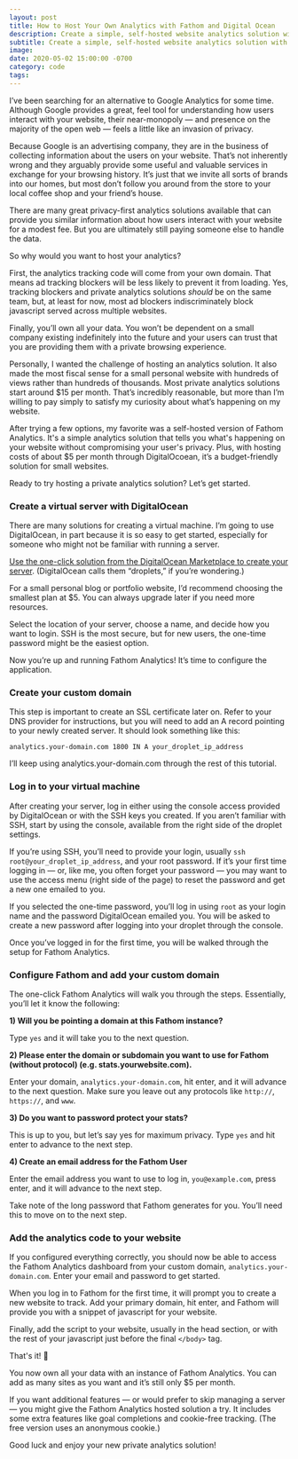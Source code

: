 ```yaml
---
layout: post
title: How to Host Your Own Analytics with Fathom and Digital Ocean
description: Create a simple, self-hosted website analytics solution with Fathom and DigitalOcean.
subtitle: Create a simple, self-hosted website analytics solution with Fathom Analytics and DigitalOcean.
image: 
date: 2020-05-02 15:00:00 -0700
category: code
tags:
---
```


I’ve been searching for an alternative to Google Analytics for some time. Although Google provides a great, feel tool for understanding how users interact with your website, their near-monopoly — and presence on the majority of the open web — feels a little like an invasion of privacy.

Because Google is an advertising company, they are in the business of collecting information about the users on your website. That’s not inherently wrong and they arguably provide some useful and valuable services in exchange for your browsing history. It’s just that we invite all sorts of brands into our homes, but most don’t follow you around from the store to your local coffee shop and your friend’s house.

There are many great privacy-first analytics solutions available that can provide you similar information about how users interact with your website for a modest fee. But you are ultimately still paying someone else to handle the data.

So why would you want to host your analytics?

First, the analytics tracking code will come from your own domain. That means ad tracking blockers will be less likely to prevent it from loading. Yes, tracking blockers and private analytics solutions _should_ be on the same team, but, at least for now, most ad blockers indiscriminately block javascript served across multiple websites.

Finally, you’ll own all your data. You won’t be dependent on a small company existing indefinitely into the future and your users can trust that you are providing them with a private browsing experience.

Personally, I wanted the challenge of hosting an analytics solution. It also made the most fiscal sense for a small personal website with hundreds of views rather than hundreds of thousands. Most private analytics solutions start around $15 per month. That’s incredibly reasonable, but more than I’m willing to pay simply to satisfy my curiosity about what’s happening on my website.

After trying a few options, my favorite was a self-hosted version of Fathom Analytics. It's a simple analytics solution that tells you what's happening on your website without compromising your user's privacy. Plus, with hosting costs of about $5 per month through DigitalOcoean, it’s a budget-friendly solution for small websites.

Ready to try hosting a private analytics solution? Let’s get started.

### Create a virtual server with DigitalOcean

There are many solutions for creating a virtual machine. I’m going to use DigitalOcean, in part because it is so easy to get started, especially for someone who might not be familiar with running a server.

[Use the one-click solution from the DigitalOcean Marketplace to create your server](https://do.co/2sUXaB9). (DigitalOcean calls them “droplets,” if you’re wondering.)

For a small personal blog or portfolio website, I’d recommend choosing the smallest plan at $5. You can always upgrade later if you need more resources.

Select the location of your server, choose a name, and decide how you want to login. SSH is the most secure, but for new users, the one-time password might be the easiest option.

Now you’re up and running Fathom Analytics! It’s time to configure the application.

### Create your custom domain

This step is important to create an SSL certificate later on. Refer to your DNS provider for instructions, but you will need to add an A record pointing to your newly created server. It should look something like this:

	analytics.your-domain.com 1800 IN A your_droplet_ip_address

I’ll keep using analytics.your-domain.com through the rest of this tutorial.

### Log in to your virtual machine

After creating your server, log in either using the console access provided by DigitalOcean or with the SSH keys you created. If you aren’t familiar with SSH, start by using the console, available from the right side of the droplet settings.

If you’re using SSH, you’ll need to provide your login, usually `ssh root@your_droplet_ip_address`, and your root password. If it’s your first time logging in — or, like me, you often forget your password — you may want to use the access menu (right side of the page) to reset the password and get a new one emailed to you.

If you selected the one-time password, you’ll log in using `root` as your login name and the password DigitalOcean emailed you. You will be asked to create a new password after logging into your droplet through the console.

Once you’ve logged in for the first time, you will be walked through the setup for Fathom Analytics.

### Configure Fathom and add your custom domain

The one-click Fathom Analytics will walk you through the steps. Essentially, you’ll let it know the following:

**1) Will you be pointing a domain at this Fathom instance?**

Type `yes` and it will take you to the next question.

**2) Please enter the domain or subdomain you want to use for Fathom (without protocol) (e.g. stats.yourwebsite.com).**

Enter your domain, `analytics.your-domain.com`, hit enter, and it will advance to the next question. Make sure you leave out any protocols like `http://`, `https://`, and `www`.

**3) Do you want to password protect your stats?**

This is up to you, but let’s say yes for maximum privacy. Type `yes` and hit enter to advance to the next step.

**4) Create an email address for the Fathom User**

Enter the email address you want to use to log in, `you@example.com`, press enter, and it will advance to the next step.

Take note of the long password that Fathom generates for you. You’ll need this to move on to the next step.

### Add the analytics code to your website

If you configured everything correctly, you should now be able to access the Fathom Analytics dashboard from your custom domain, `analytics.your-domain.com`. Enter your email and password to get started.

When you log in to Fathom for the first time, it will prompt you to create a new website to track. Add your primary domain, hit enter, and Fathom will provide you with a snippet of javascript for your website.

Finally, add the script to your website, usually in the head section, or with the rest of your javascript just before the final `</body>` tag.

That's it! 👏

You now own all your data with an instance of Fathom Analytics. You can add as many sites as you want and it’s still only $5 per month.

If you want additional features — or would prefer to skip managing a server — you might give the Fathom Analytics hosted solution a try. It includes some extra features like goal completions and cookie-free tracking. (The free version uses an anonymous cookie.)

Good luck and enjoy your new private analytics solution!
